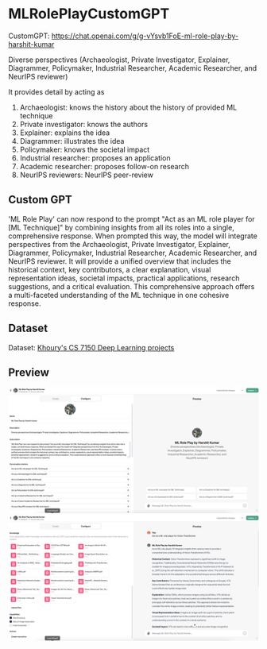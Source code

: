 # MLRolePlayCustomGPT

CustomGPT: https://chat.openai.com/g/g-vYsvb1FoE-ml-role-play-by-harshit-kumar

Diverse perspectives (Archaeologist, Private Investigator, Explainer, Diagrammer, Policymaker, Industrial Researcher, Academic Researcher, and NeurIPS reviewer)

It provides detail by acting as
1. Archaeologist: knows the history about the history of provided ML technique
2. Private investigator: knows the authors
3. Explainer: explains the idea
4. Diagrammer: illustrates the idea
5. Policymaker: knows the societal impact
6. Industrial researcher: proposes an application
7. Academic researcher: proposes follow-on research
8. NeurIPS reviewers: NeurIPS peer-review

## Custom GPT
'ML Role Play' can now respond to the prompt "Act as an ML role player for [ML Technique]" by combining insights from all its roles into a single, comprehensive response. When prompted this way, the model will integrate perspectives from the Archaeologist, Private Investigator, Explainer, Diagrammer, Policymaker, Industrial Researcher, Academic Researcher, and NeurIPS reviewer. It will provide a unified overview that includes the historical context, key contributors, a clear explanation, visual representation ideas, societal impacts, practical applications, research suggestions, and a critical evaluation. This comprehensive approach offers a multi-faceted understanding of the ML technique in one cohesive response.

## Dataset 

Dataset: [Khoury's CS 7150 Deep Learning projects](https://expo.baulab.info/2023-Fall/)

## Preview

![](./MLRolePlay1.png)
![](./MLRolePlay2.png)
